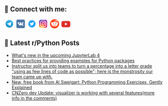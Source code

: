 ## 🔎 Connect with me:
[<img src="https://github.com/bullbesh/bullbesh/blob/main/images/Telegram.png" width="32" height="32" />](https://t.me/bullbesh)
[<img src="https://github.com/bullbesh/bullbesh/blob/main/images/VK.png" width="32" height="32" />](https://vk.com/bullbesh)
[<img src="https://github.com/bullbesh/bullbesh/blob/main/images/Twitter.png" width="32" height="32" />](https://twitter.com/bullbesh1)
[<img src="https://github.com/bullbesh/bullbesh/blob/main/images/Instagram.png" width="32" height="32" />](https://www.instagram.com/bullbesh)
[<img src="https://github.com/bullbesh/bullbesh/blob/main/images/Reddit.png" width="32" height="32" />](https://www.reddit.com/user/bullbesh)
[<img src="https://github.com/bullbesh/bullbesh/blob/main/images/YouTube.png" width="32" height="32" />](https://www.youtube.com/channel/UCtfjRs6uzgq5mfm8S06WTcg)

## 📕 Latest r/Python Posts
<!-- BLOG-POST-LIST:START -->
- [What&#39;s new in the upcoming JupyterLab 4](https://www.reddit.com/r/Python/comments/y3m7oj/whats_new_in_the_upcoming_jupyterlab_4/)
- [Best practices for providing examples for Python packages](https://www.reddit.com/r/Python/comments/y3inzj/best_practices_for_providing_examples_for_python/)
- [Instructor split us into teams to turn a percentage into a letter grade &quot;using as few lines of code as possible&quot;; here is the monstrosity our team came up with.](https://www.reddit.com/r/Python/comments/y3dzhu/instructor_split_us_into_teams_to_turn_a/)
- [New, free book from Al Sweigart: Python Programming Exercises, Gently Explained](https://www.reddit.com/r/Python/comments/y38r6b/new_free_book_from_al_sweigart_python_programming/)
- [CNZero dev Update: visualizer is working with several features&lpar;more info in the comments&rpar;](https://www.reddit.com/r/Python/comments/y38ft9/cnzero_dev_update_visualizer_is_working_with/)
<!-- BLOG-POST-LIST:END -->
